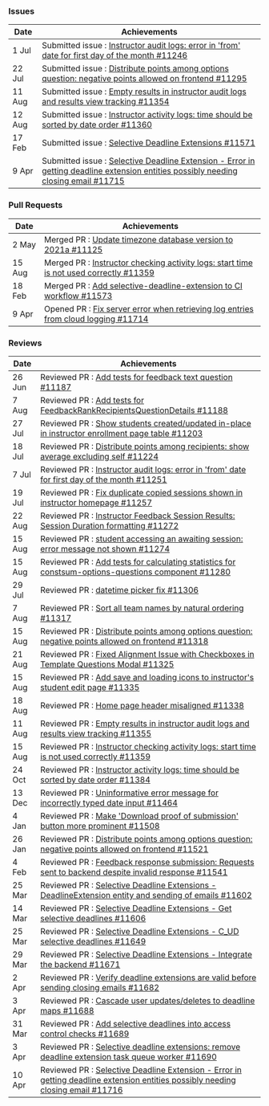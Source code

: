 ### Issues

| Date | Achievements |
| ---- | ------------ |
| 1 Jul | Submitted issue : [Instructor audit logs: error in 'from' date for first day of the month #11246](https://github.com/TEAMMATES/teammates/issues/11246) |
| 22 Jul | Submitted issue : [Distribute points among options question: negative points allowed on frontend #11295 ](https://github.com/TEAMMATES/teammates/issues/11295) |
| 11 Aug | Submitted issue : [Empty results in instructor audit logs and results view tracking #11354](https://github.com/TEAMMATES/teammates/issues/11354) |
| 12 Aug | Submitted issue : [Instructor activity logs: time should be sorted by date order #11360](https://github.com/TEAMMATES/teammates/issues/11360) |
| 17 Feb | Submitted issue : [Selective Deadline Extensions #11571](https://github.com/TEAMMATES/teammates/issues/11571) |
| 9 Apr | Submitted issue : [Selective Deadline Extension - Error in getting deadline extension entities possibly needing closing email #11715](https://github.com/TEAMMATES/teammates/issues/11715) |

### Pull Requests

| Date | Achievements |
| ---- | ------------ |
| 2 May | Merged PR : [Update timezone database version to 2021a #11125](https://github.com/TEAMMATES/teammates/pull/11125) |
| 15 Aug | Merged PR : [Instructor checking activity logs: start time is not used correctly #11359](https://github.com/TEAMMATES/teammates/pull/11359) |
| 18 Feb | Merged PR : [Add selective-deadline-extension to CI workflow #11573](https://github.com/TEAMMATES/teammates/pull/11573) |
| 9 Apr | Opened PR : [Fix server error when retrieving log entries from cloud logging #11714](https://github.com/TEAMMATES/teammates/pull/11714) |

### Reviews

| Date | Achievements |
| ---- | ------------ |
| 26 Jun | Reviewed PR : [Add tests for feedback text question #11187](https://github.com/TEAMMATES/teammates/pull/11187) |
| 7 Aug | Reviewed PR : [Add tests for FeedbackRankRecipientsQuestionDetails #11188](https://github.com/TEAMMATES/teammates/pull/11188) |
| 27 Jul | Reviewed PR : [Show students created/updated in-place in instructor enrollment page table #11203](https://github.com/TEAMMATES/teammates/pull/11203) |
| 18 Jul | Reviewed PR : [Distribute points among recipients: show average excluding self #11224](https://github.com/TEAMMATES/teammates/pull/11224) |
| 7 Jul | Reviewed PR : [Instructor audit logs: error in 'from' date for first day of the month #11251](https://github.com/TEAMMATES/teammates/pull/11251) |
| 19 Jul | Reviewed PR : [Fix duplicate copied sessions shown in instructor homepage #11257](https://github.com/TEAMMATES/teammates/pull/11257) |
| 22 Aug | Reviewed PR : [Instructor Feedback Session Results: Session Duration formatting #11272](https://github.com/TEAMMATES/teammates/pull/11272) |
| 15 Aug | Reviewed PR : [student accessing an awaiting session: error message not shown #11274](https://github.com/TEAMMATES/teammates/pull/11274) |
| 15 Aug | Reviewed PR : [Add tests for calculating statistics for constsum-options-questions component #11280](https://github.com/TEAMMATES/teammates/pull/11280) |
| 29 Jul | Reviewed PR : [datetime picker fix #11306](https://github.com/TEAMMATES/teammates/pull/11306) |
| 7 Aug | Reviewed PR : [Sort all team names by natural ordering #11317](https://github.com/TEAMMATES/teammates/pull/11317) |
| 15 Aug | Reviewed PR : [Distribute points among options question: negative points allowed on frontend #11318](https://github.com/TEAMMATES/teammates/pull/11318) |
| 21 Aug | Reviewed PR : [Fixed Alignment Issue with Checkboxes in Template Questions Modal #11325](https://github.com/TEAMMATES/teammates/pull/11325) |
| 15 Aug | Reviewed PR : [Add save and loading icons to instructor's student edit page #11335](https://github.com/TEAMMATES/teammates/pull/11335) |
| 18 Aug | Reviewed PR : [Home page header misaligned #11338](https://github.com/TEAMMATES/teammates/pull/11338) |
| 11 Aug | Reviewed PR : [Empty results in instructor audit logs and results view tracking #11355](https://github.com/TEAMMATES/teammates/pull/11355) |
| 15 Aug | Reviewed PR : [Instructor checking activity logs: start time is not used correctly #11359](https://github.com/TEAMMATES/teammates/pull/11359) |
| 24 Oct | Reviewed PR : [Instructor activity logs: time should be sorted by date order #11384](https://github.com/TEAMMATES/teammates/pull/11384) |
| 13 Dec | Reviewed PR : [Uninformative error message for incorrectly typed date input #11464](https://github.com/TEAMMATES/teammates/pull/11464) |
| 4 Jan | Reviewed PR : [Make 'Download proof of submission' button more prominent #11508](https://github.com/TEAMMATES/teammates/pull/11508) |
| 26 Jan | Reviewed PR : [Distribute points among options question: negative points allowed on frontend #11521](https://github.com/TEAMMATES/teammates/pull/11521) |
| 4 Feb | Reviewed PR : [Feedback response submission: Requests sent to backend despite invalid response #11541](https://github.com/TEAMMATES/teammates/pull/11541) |
| 25 Mar | Reviewed PR : [Selective Deadline Extensions - DeadlineExtension entity and sending of emails #11602](https://github.com/TEAMMATES/teammates/pull/11602) |
| 14 Mar | Reviewed PR : [Selective Deadline Extensions - Get selective deadlines #11606](https://github.com/TEAMMATES/teammates/pull/11606) |
| 25 Mar | Reviewed PR : [Selective Deadline Extensions - C\_UD selective deadlines #11649](https://github.com/TEAMMATES/teammates/pull/11649) |
| 29 Mar | Reviewed PR : [Selective Deadline Extensions - Integrate the backend #11671](https://github.com/TEAMMATES/teammates/pull/11671) |
| 2 Apr | Reviewed PR : [Verify deadline extensions are valid before sending closing emails #11682](https://github.com/TEAMMATES/teammates/pull/11682) |
| 3 Apr | Reviewed PR : [Cascade user updates/deletes to deadline maps #11688](https://github.com/TEAMMATES/teammates/pull/11688) |
| 31 Mar | Reviewed PR : [Add selective deadlines into access control checks #11689](https://github.com/TEAMMATES/teammates/pull/11689) |
| 3 Apr | Reviewed PR : [Selective deadline extensions: remove deadline extension task queue worker #11690](https://github.com/TEAMMATES/teammates/pull/11690) |
| 10 Apr | Reviewed PR : [Selective Deadline Extension - Error in getting deadline extension entities possibly needing closing email #11716](https://github.com/TEAMMATES/teammates/pull/11716) |

